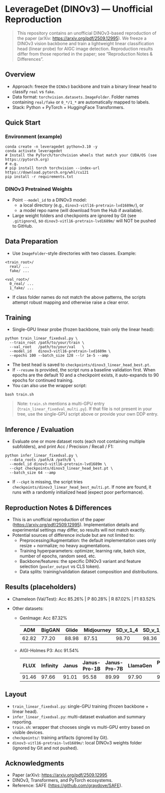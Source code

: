 # LeverageDet (DINOv3) — Unofficial Reproduction

> This repository contains an unofficial DINOv3-based reproduction of the paper (arXiv: https://arxiv.org/pdf/2509.12995). We freeze a DINOv3 vision backbone and train a lightweight linear classification head (linear probe) for AIGC image detection. Reproduction results differ from those reported in the paper; see “Reproduction Notes & Differences”.

## Overview
- Approach: freeze the `DINOv3` backbone and train a binary linear head to classify `real` vs `fake`.
- Data format: `torchvision.datasets.ImageFolder`. Folder names containing `real/fake` or `0_*/1_*` are automatically mapped to labels.
- Stack: Python + PyTorch + HuggingFace Transformers.

## Quick Start
### Environment (example)
```shell
conda create -n leveragedet python=3.10 -y
conda activate leveragedet
# Install the PyTorch/torchvision wheels that match your CUDA/OS (see https://pytorch.org)
# e.g.
# pip install torch torchvision --index-url https://download.pytorch.org/whl/cu121
pip install -r requirements.txt
```

### DINOv3 Pretrained Weights
- Point `--model_id` to a DINOv3 model:
  - a local directory (e.g., `dinov3-vitl16-pretrain-lvd1689m/`), or
  - a model repo name (will download from the Hub if available).
- Large weight folders and checkpoints are ignored by Git (see `.gitignore`), so `dinov3-vitl16-pretrain-lvd1689m/` will NOT be pushed to GitHub.

## Data Preparation
- Use `ImageFolder`-style directories with two classes. Example:
```
<train_root>/
  real/ ...
  fake/ ...

<val_root>/
  0_real/ ...
  1_fake/ ...
```
- If class folder names do not match the above patterns, the scripts attempt robust mapping and otherwise raise a clear error.

## Training
- Single-GPU linear probe (frozen backbone, train only the linear head):
```shell
python train_linear_fixedval.py \
  --train_root /path/to/your/train \
  --val_root   /path/to/your/val   \
  --model_id   dinov3-vitl16-pretrain-lvd1689m \
  --epochs 100 --batch_size 128 --lr 1e-5 --amp
```
- The best head is saved to `checkpoints/dinov3_linear_head_best.pt`.
- If `--resume` is provided, the script runs a baseline validation first. When epochs are the default 10 and a checkpoint exists, it auto-expands to 90 epochs for continued training.
- You can also use the wrapper script:
```shell
bash train.sh
```
> Note: `train.sh` mentions a multi-GPU entry (`train_linear_fixedval_multi.py`). If that file is not present in your tree, use the single-GPU script above or provide your own DDP entry.

## Inference / Evaluation
- Evaluate one or more dataset roots (each root containing multiple subfolders), and print Acc / Precision / Recall / F1:
```shell
python infer_linear_fixedval.py \
  --data_roots /path/A /path/B \
  --model_id dinov3-vitl16-pretrain-lvd1689m \
  --ckpt checkpoints/dinov3_linear_head_best.pt \
  --batch_size 64 --amp
```
- If `--ckpt` is missing, the script tries `checkpoints/dinov3_linear_head_best_multi.pt`. If none are found, it runs with a randomly initialized head (expect poor performance).

## Reproduction Notes & Differences
- This is an unofficial reproduction of the paper (https://arxiv.org/pdf/2509.12995). Implementation details and experimental settings may differ, so results will not match exactly.
- Potential sources of difference include but are not limited to:
  - Preprocessing/Augmentation: the default implementation uses only resize + normalize; no heavy augmentations.
  - Training hyperparameters: optimizer, learning rate, batch size, number of epochs, random seed, etc.
  - Backbone/features: the specific DINOv3 variant and feature selection (`pooler_output` vs CLS token).
  - Data splits: training/validation dataset composition and distributions.

## Results (placeholders)
- Chameleon (Val/Test): Acc 85.26% | P 80.28% | R 87.02% | F1 83.52%

- Other datasets:
  - GenImage: Acc 87.32%
  
    | ADM   | BigGAN | Glide | Midjourney | SD_v_1_4 | SD_v_1_5 | VQDM  | WuKong |
    | ----- | ------ | ----- | ---------- | ---------------------- | ---------------------- | ----- | ------ |
    | 62.82 | 77.20  | 88.98 | 87.51      | 98.70                  | 98.36                  | 88.22 | 96.73  |
  
  - AIGI-Holmes P3: Acc 91.54%
  
    | FLUX  | Infinity | Janus | Janus-Pro-1B | Janus-Pro-7B | LlamaGen | PixArt-XL | SD35-L | Show-o | VAR   |
    | ----- | -------- | ----- | ------------ | ------------ | -------- | --------- | ------ | ------ | ----- |
    | 91.46 | 97.66    | 91.01 | 95.58        | 89.99        | 97.90    | 98.30     | 80.75  | 97.90  | 74.84 |
  
    

## Layout
- `train_linear_fixedval.py`: single-GPU training (frozen backbone + linear head).
- `infer_linear_fixedval.py`: multi-dataset evaluation and summary reporting.
- `train.sh`: wrapper that chooses single vs multi-GPU entry based on visible devices.
- `checkpoints/`: training artifacts (ignored by Git).
- `dinov3-vitl16-pretrain-lvd1689m/`: local DINOv3 weights folder (ignored by Git and not pushed).

## Acknowledgments
- Paper (arXiv): https://arxiv.org/pdf/2509.12995
- DINOv3, Transformers, and PyTorch ecosystems.
- Reference: SAFE (https://github.com/graydove/SAFE).
